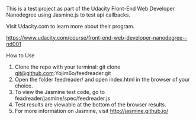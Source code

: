 This is a test project as part of the Udacity Front-End Web Developer Nanodegree using Jasmine.js to test api callbacks.

Visit Udacity.com to learn more about their program.

https://www.udacity.com/course/front-end-web-developer-nanodegree--nd001

How to Use

1. Clone the repo with your terminal: git clone git@github.com:Yojim6o/feedreader.git
2. Open the folder feedreader/ and open index.html in the browser of your choice.
3. To view the Jasmine test code, go to feadreader/jasmine/spec/feedreader.js
4. Test results are viewable at the bottom of the browser results.
5. For more information on Jasmine, visit http://jasmine.github.io/